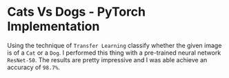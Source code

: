 # Cats Vs Dogs - PyTorch Implementation
Using the technique of `Transfer Learning` classify whether the given image is of a `Cat` or a `Dog`. I performed this thing with a pre-trained neural network `ResNet-50`. The results are pretty impressive and I was able achieve an accuracy of `98.7%`.
